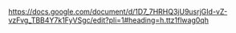https://docs.google.com/document/d/1D7_7HRHQ3jU9usrjGId-vZ-vzFvg_TBB4Y7k1FyVSgc/edit?pli=1#heading=h.ttz1flwag0qh
